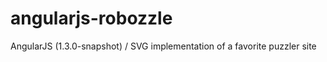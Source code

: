 angularjs-robozzle
==================

AngularJS (1.3.0-snapshot) / SVG implementation of a favorite puzzler site
